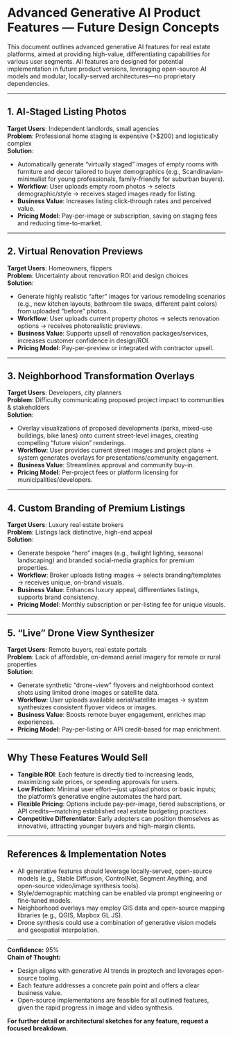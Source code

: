 # Advanced Generative AI Product Features — Future Design Concepts

This document outlines advanced generative AI features for real estate platforms, aimed at providing high-value, differentiating capabilities for various user segments. All features are designed for potential implementation in future product versions, leveraging open-source AI models and modular, locally-served architectures—no proprietary dependencies.

---

## 1. AI‑Staged Listing Photos

**Target Users**: Independent landlords, small agencies  
**Problem**: Professional home staging is expensive (>$200) and logistically complex  
**Solution**:  
- Automatically generate “virtually staged” images of empty rooms with furniture and decor tailored to buyer demographics (e.g., Scandinavian-minimalist for young professionals, family-friendly for suburban buyers).
- **Workflow**: User uploads empty room photos → selects demographic/style → receives staged images ready for listing.
- **Business Value**: Increases listing click-through rates and perceived value.  
- **Pricing Model**: Pay-per-image or subscription, saving on staging fees and reducing time-to-market.

---

## 2. Virtual Renovation Previews

**Target Users**: Homeowners, flippers  
**Problem**: Uncertainty about renovation ROI and design choices  
**Solution**:  
- Generate highly realistic “after” images for various remodeling scenarios (e.g., new kitchen layouts, bathroom tile swaps, different paint colors) from uploaded “before” photos.
- **Workflow**: User uploads current property photos → selects renovation options → receives photorealistic previews.
- **Business Value**: Supports upsell of renovation packages/services, increases customer confidence in design/ROI.
- **Pricing Model**: Pay-per-preview or integrated with contractor upsell.

---

## 3. Neighborhood Transformation Overlays

**Target Users**: Developers, city planners  
**Problem**: Difficulty communicating proposed project impact to communities & stakeholders  
**Solution**:  
- Overlay visualizations of proposed developments (parks, mixed-use buildings, bike lanes) onto current street-level images, creating compelling “future vision” renderings.
- **Workflow**: User provides current street images and project plans → system generates overlays for presentations/community engagement.
- **Business Value**: Streamlines approval and community buy-in.
- **Pricing Model**: Per-project fees or platform licensing for municipalities/developers.

---

## 4. Custom Branding of Premium Listings

**Target Users**: Luxury real estate brokers  
**Problem**: Listings lack distinctive, high-end appeal  
**Solution**:  
- Generate bespoke “hero” images (e.g., twilight lighting, seasonal landscaping) and branded social-media graphics for premium properties.
- **Workflow**: Broker uploads listing images → selects branding/templates → receives unique, on-brand visuals.
- **Business Value**: Enhances luxury appeal, differentiates listings, supports brand consistency.
- **Pricing Model**: Monthly subscription or per-listing fee for unique visuals.

---

## 5. “Live” Drone View Synthesizer

**Target Users**: Remote buyers, real estate portals  
**Problem**: Lack of affordable, on-demand aerial imagery for remote or rural properties  
**Solution**:  
- Generate synthetic “drone-view” flyovers and neighborhood context shots using limited drone images or satellite data.
- **Workflow**: User uploads available aerial/satellite images → system synthesizes consistent flyover videos or images.
- **Business Value**: Boosts remote buyer engagement, enriches map experiences.
- **Pricing Model**: Pay-per-listing or API credit-based for map enrichment.

---

## Why These Features Would Sell

- **Tangible ROI**: Each feature is directly tied to increasing leads, maximizing sale prices, or speeding approvals for users.
- **Low Friction**: Minimal user effort—just upload photos or basic inputs; the platform’s generative engine automates the hard part.
- **Flexible Pricing**: Options include pay-per-image, tiered subscriptions, or API credits—matching established real estate budgeting practices.
- **Competitive Differentiator**: Early adopters can position themselves as innovative, attracting younger buyers and high-margin clients.

---

## References & Implementation Notes

- All generative features should leverage locally-served, open-source models (e.g., Stable Diffusion, ControlNet, Segment Anything, and open-source video/image synthesis tools).
- Style/demographic matching can be enabled via prompt engineering or fine-tuned models.
- Neighborhood overlays may employ GIS data and open-source mapping libraries (e.g., QGIS, Mapbox GL JS).
- Drone synthesis could use a combination of generative vision models and geospatial interpolation.

---

**Confidence:** 95%  
**Chain of Thought:**  
- Design aligns with generative AI trends in proptech and leverages open-source tooling.
- Each feature addresses a concrete pain point and offers a clear business value.
- Open-source implementations are feasible for all outlined features, given the rapid progress in image and video synthesis.

**For further detail or architectural sketches for any feature, request a focused breakdown.**